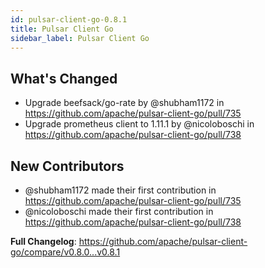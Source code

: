 ```yaml
---
id: pulsar-client-go-0.8.1
title: Pulsar Client Go
sidebar_label: Pulsar Client Go
---
```


## What's Changed

- Upgrade beefsack/go-rate by @shubham1172 in https://github.com/apache/pulsar-client-go/pull/735
- Upgrade prometheus client to 1.11.1 by @nicoloboschi in https://github.com/apache/pulsar-client-go/pull/738

## New Contributors

- @shubham1172 made their first contribution in https://github.com/apache/pulsar-client-go/pull/735
- @nicoloboschi made their first contribution in https://github.com/apache/pulsar-client-go/pull/738

**Full Changelog**: https://github.com/apache/pulsar-client-go/compare/v0.8.0...v0.8.1